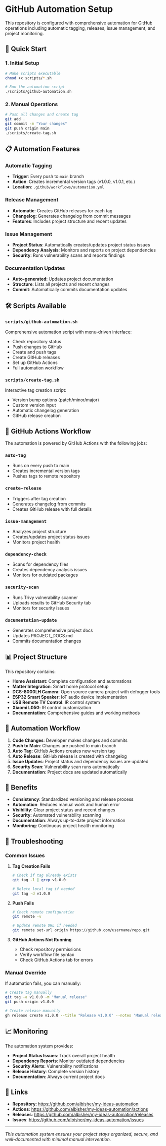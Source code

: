 # GitHub Automation Setup

This repository is configured with comprehensive automation for GitHub operations including automatic tagging, releases, issue management, and project monitoring.

## 🚀 Quick Start

### 1. Initial Setup
```bash
# Make scripts executable
chmod +x scripts/*.sh

# Run the automation script
./scripts/github-automation.sh
```

### 2. Manual Operations
```bash
# Push all changes and create tag
git add .
git commit -m "Your changes"
git push origin main
./scripts/create-tag.sh
```

## 📋 Automation Features

### Automatic Tagging
- **Trigger**: Every push to `main` branch
- **Action**: Creates incremental version tags (v1.0.0, v1.0.1, etc.)
- **Location**: `.github/workflows/automation.yml`

### Release Management
- **Automatic**: Creates GitHub releases for each tag
- **Changelog**: Generates changelog from commit messages
- **Features**: Includes project structure and recent updates

### Issue Management
- **Project Status**: Automatically creates/updates project status issues
- **Dependency Analysis**: Monitors and reports on project dependencies
- **Security**: Runs vulnerability scans and reports findings

### Documentation Updates
- **Auto-generated**: Updates project documentation
- **Structure**: Lists all projects and recent changes
- **Commit**: Automatically commits documentation updates

## 🛠️ Scripts Available

### `scripts/github-automation.sh`
Comprehensive automation script with menu-driven interface:
- Check repository status
- Push changes to GitHub
- Create and push tags
- Create GitHub releases
- Set up GitHub Actions
- Full automation workflow

### `scripts/create-tag.sh`
Interactive tag creation script:
- Version bump options (patch/minor/major)
- Custom version input
- Automatic changelog generation
- GitHub release creation

## 🔧 GitHub Actions Workflow

The automation is powered by GitHub Actions with the following jobs:

### `auto-tag`
- Runs on every push to main
- Creates incremental version tags
- Pushes tags to remote repository

### `create-release`
- Triggers after tag creation
- Generates changelog from commits
- Creates GitHub release with full details

### `issue-management`
- Analyzes project structure
- Creates/updates project status issues
- Monitors project health

### `dependency-check`
- Scans for dependency files
- Creates dependency analysis issues
- Monitors for outdated packages

### `security-scan`
- Runs Trivy vulnerability scanner
- Uploads results to GitHub Security tab
- Monitors for security issues

### `documentation-update`
- Generates comprehensive project docs
- Updates PROJECT_DOCS.md
- Commits documentation changes

## 📊 Project Structure

This repository contains:

- **Home Assistant**: Complete configuration and automations
- **Matter Integration**: Smart home protocol setup
- **DCS-8000LH Camera**: Open source camera project with defogger tools
- **ESP32 Smart Speaker**: IoT audio device implementation
- **USB Remote TV Control**: IR control system
- **Xiaomi L05G**: IR control customization
- **Documentation**: Comprehensive guides and working methods

## 🔄 Automation Workflow

1. **Code Changes**: Developer makes changes and commits
2. **Push to Main**: Changes are pushed to main branch
3. **Auto Tag**: GitHub Actions creates new version tag
4. **Auto Release**: GitHub release is created with changelog
5. **Issue Updates**: Project status and dependency issues are updated
6. **Security Scan**: Vulnerability scan runs automatically
7. **Documentation**: Project docs are updated automatically

## 🎯 Benefits

- **Consistency**: Standardized versioning and release process
- **Automation**: Reduces manual work and human error
- **Visibility**: Clear project status and recent changes
- **Security**: Automated vulnerability scanning
- **Documentation**: Always up-to-date project information
- **Monitoring**: Continuous project health monitoring

## 🚨 Troubleshooting

### Common Issues

1. **Tag Creation Fails**
   ```bash
   # Check if tag already exists
   git tag -l | grep v1.0.0
   
   # Delete local tag if needed
   git tag -d v1.0.0
   ```

2. **Push Fails**
   ```bash
   # Check remote configuration
   git remote -v
   
   # Update remote URL if needed
   git remote set-url origin https://github.com/username/repo.git
   ```

3. **GitHub Actions Not Running**
   - Check repository permissions
   - Verify workflow file syntax
   - Check GitHub Actions tab for errors

### Manual Override

If automation fails, you can manually:

```bash
# Create tag manually
git tag -a v1.0.0 -m "Manual release"
git push origin v1.0.0

# Create release manually
gh release create v1.0.0 --title "Release v1.0.0" --notes "Manual release"
```

## 📈 Monitoring

The automation system provides:

- **Project Status Issues**: Track overall project health
- **Dependency Reports**: Monitor outdated dependencies
- **Security Alerts**: Vulnerability notifications
- **Release History**: Complete version history
- **Documentation**: Always current project docs

## 🔗 Links

- **Repository**: https://github.com/albisher/my-ideas-automation
- **Actions**: https://github.com/albisher/my-ideas-automation/actions
- **Releases**: https://github.com/albisher/my-ideas-automation/releases
- **Issues**: https://github.com/albisher/my-ideas-automation/issues

---

*This automation system ensures your project stays organized, secure, and well-documented with minimal manual intervention.*
